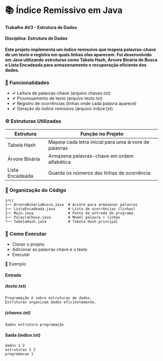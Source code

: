 # 📚 Índice Remissivo em Java

#### Trabalho AV3 - Estrutura de Dados
#### Disciplina: Estrutura de Dados


#### Este projeto implementa um índice remissivo que mapeia palavras-chave de um texto e registra em quais linhas elas aparecem. Foi desenvolvido em Java utilizando estruturas como Tabela Hash, Árvore Binária de Busca e Lista Encadeada para armazenamento e recuperação eficiente dos dados.

### 📌 Funcionalidades

* ✔ Leitura de palavras-chave (arquivo chaves.txt)
* ✔ Processamento de texto (arquivo texto.txt)
* ✔ Registro de ocorrências (linhas onde cada palavra aparece)
* ✔ Geração do índice remissivo (arquivo indice.txt)


### ⚙️ Estruturas Utilizadas
Estrutura	| Função no Projeto
-------------- | -----------
Tabela Hash	| Mapeia cada letra inicial para uma árvore de palavras
Árvore Binária	| Armazena palavras-chave em ordem alfabética
Lista	Encadeada | Guarda os números das linhas de ocorrência
### 📂 Organização do Código

```
src/  
├── ArvoreBinariaBusca.java  # Árvore para armazenar palavras  
├── ListaEncadeada.java      # Lista de ocorrências (linhas)  
├── Main.java                # Ponto de entrada do programa  
├── PalavraChave.java        # Model palavra + linhas  
└── TabelaHash.java          # Tabela Hash principal  
```

### 🚀 Como Executar

* Clonar o projeto
* Adicionar as palavras chave e o texto
* Executar

📝 Exemplo

#### Entrada 

##### (texto.txt)

```
Programação é sobre estruturas de dados.  
Estruturas organizam dados eficientemente.  
```

##### (chaves.txt)

```
dados estrutura programação
```

#### Saída (indice.txt)
```
dados 1 2 
estruturas 1 2 
programacao 1 
```
